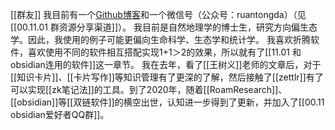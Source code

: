 [[群友]]
我目前有一个[Github博客](https://cyddgh.github.io/)和一个微信号（公众号：ruantongda）（见[[00.11.01 群资源分享渠道]]）。
我目前是自然地理学的博士生，研究方向偏生态学。因此，我使用的例子可能更偏向生命科学、生态学和统计学。
我喜欢折腾软件，喜欢使用不同的软件相互搭配实现1+1＞2的效果，所以就有了[[11.01 和obsidian连用的软件]]这一章节。
我在去年，看了[[王树义]]老师的文章后，对于[[知识卡片]]、[[卡片写作]]等知识管理有了更深的了解，然后接触了[[zettlr]]有了可以实现[[zk笔记法]]的工具。到了2020年，随着[[RoamResearch]]、[[obsidian]]等[[双链软件]]的横空出世，认知进一步得到了更新，并加入了[[00.11 obsidian爱好者QQ群]]。